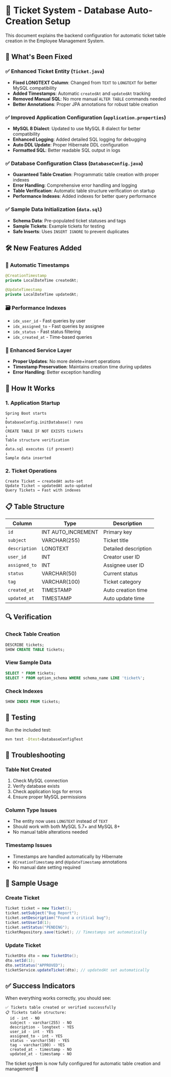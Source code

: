 # 🎫 Ticket System - Database Auto-Creation Setup

This document explains the backend configuration for automatic ticket table creation in the Employee Management System.

## 🚀 **What's Been Fixed**

### ✅ **Enhanced Ticket Entity (`Ticket.java`)**
- **Fixed LONGTEXT Column**: Changed from `TEXT` to `LONGTEXT` for better MySQL compatibility
- **Added Timestamps**: Automatic `createdAt` and `updatedAt` tracking
- **Removed Manual SQL**: No more manual `ALTER TABLE` commands needed
- **Better Annotations**: Proper JPA annotations for robust table creation

### ✅ **Improved Application Configuration (`application.properties`)**
- **MySQL 8 Dialect**: Updated to use MySQL 8 dialect for better compatibility
- **Enhanced Logging**: Added detailed SQL logging for debugging
- **Auto DDL Update**: Proper Hibernate DDL configuration
- **Formatted SQL**: Better readable SQL output in logs

### ✅ **Database Configuration Class (`DatabaseConfig.java`)**
- **Guaranteed Table Creation**: Programmatic table creation with proper indexes
- **Error Handling**: Comprehensive error handling and logging
- **Table Verification**: Automatic table structure verification on startup
- **Performance Indexes**: Added indexes for better query performance

### ✅ **Sample Data Initialization (`data.sql`)**
- **Schema Data**: Pre-populated ticket statuses and tags
- **Sample Tickets**: Example tickets for testing
- **Safe Inserts**: Uses `INSERT IGNORE` to prevent duplicates

## 🛠️ **New Features Added**

### 📅 **Automatic Timestamps**
```java
@CreationTimestamp
private LocalDateTime createdAt;

@UpdateTimestamp  
private LocalDateTime updatedAt;
```

### 🗃️ **Performance Indexes**
- `idx_user_id` - Fast queries by user
- `idx_assigned_to` - Fast queries by assignee  
- `idx_status` - Fast status filtering
- `idx_created_at` - Time-based queries

### 🔧 **Enhanced Service Layer**
- **Proper Updates**: No more delete+insert operations
- **Timestamp Preservation**: Maintains creation time during updates
- **Error Handling**: Better exception handling

## 🚀 **How It Works**

### 1. **Application Startup**
```
Spring Boot starts
↓
DatabaseConfig.initDatabase() runs
↓
CREATE TABLE IF NOT EXISTS tickets
↓
Table structure verification
↓
data.sql executes (if present)
↓
Sample data inserted
```

### 2. **Ticket Operations**
```
Create Ticket → createdAt auto-set
Update Ticket → updatedAt auto-updated  
Query Tickets → Fast with indexes
```

## 📋 **Table Structure**

| Column | Type | Description |
|--------|------|-------------|
| `id` | INT AUTO_INCREMENT | Primary key |
| `subject` | VARCHAR(255) | Ticket title |
| `description` | LONGTEXT | Detailed description |
| `user_id` | INT | Creator user ID |
| `assigned_to` | INT | Assignee user ID |
| `status` | VARCHAR(50) | Current status |
| `tag` | VARCHAR(100) | Ticket category |
| `created_at` | TIMESTAMP | Auto creation time |
| `updated_at` | TIMESTAMP | Auto update time |

## 🔍 **Verification**

### **Check Table Creation**
```sql
DESCRIBE tickets;
SHOW CREATE TABLE tickets;
```

### **View Sample Data**
```sql
SELECT * FROM tickets;
SELECT * FROM option_schema WHERE schema_name LIKE 'ticket%';
```

### **Check Indexes**
```sql
SHOW INDEX FROM tickets;
```

## 🧪 **Testing**

Run the included test:
```bash
mvn test -Dtest=DatabaseConfigTest
```

## 🐛 **Troubleshooting**

### **Table Not Created**
1. Check MySQL connection
2. Verify database exists
3. Check application logs for errors
4. Ensure proper MySQL permissions

### **Column Type Issues**
- The entity now uses `LONGTEXT` instead of `TEXT`
- Should work with both MySQL 5.7+ and MySQL 8+
- No manual table alterations needed

### **Timestamp Issues**
- Timestamps are handled automatically by Hibernate
- `@CreationTimestamp` and `@UpdateTimestamp` annotations
- No manual date setting required

## 📝 **Sample Usage**

### **Create Ticket**
```java
Ticket ticket = new Ticket();
ticket.setSubject("Bug Report");
ticket.setDescription("Found a critical bug");
ticket.setUserId(1);
ticket.setStatus("PENDING");
ticketRepository.save(ticket); // Timestamps set automatically
```

### **Update Ticket**  
```java
TicketDto dto = new TicketDto();
dto.setId(1);
dto.setStatus("APPROVED");
ticketService.updateTicket(dto); // updatedAt set automatically
```

## ✅ **Success Indicators**

When everything works correctly, you should see:
```
✅ Tickets table created or verified successfully
📋 Tickets table structure:
  id - int - NO
  subject - varchar(255) - NO  
  description - longtext - YES
  user_id - int - YES
  assigned_to - int - YES
  status - varchar(50) - YES
  tag - varchar(100) - YES
  created_at - timestamp - NO
  updated_at - timestamp - NO
```

The ticket system is now fully configured for automatic table creation and management! 🎉 